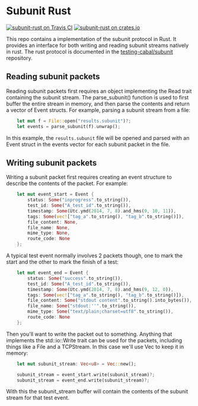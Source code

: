 Subunit Rust
============
[![subunit-rust on Travis CI][travis-image]][travis]
[![subunit-rust on crates.io][cratesio-image]][cratesio]

[travis-image]: https://travis-ci.org/mtreinish/subunit-rust.svg?branch=master
[travis]: https://travis-ci.org/mtreinish/subunit-rust
[cratesio-image]: https://img.shields.io/crates/v/subunit-rust.svg
[cratesio]: https://crates.io/crates/subunit-rust

This repo contains a implementation of the subunit protocol in Rust. It
provides an interface for both writing and reading subunit streams natively in
rust. The rust protocol is documented in the
[testing-cabal/subunit](https://github.com/testing-cabal/subunit/blob/master/README.rst#version-2)
repository.

## Reading subunit packets

Reading subunit packets first requires an object implementing the Read trait
containing the subunit stream. The parse_subunit() function is used to first
buffer the entire stream in memory, and then parse the contents and return
a vector of Event structs. For example, parsing a subunit stream from a file:
```rust
    let mut f = File::open("results.subunit")?;
    let events = parse_subunit(f).unwrap();
```
In this example, the `results.subunit` file will be opened and parsed with an
Event struct in the events vector for each subunit packet in the file.


## Writing subunit packets

Writing a subunit packet first requires creating an event structure to describe
the contents of the packet. For example:

```rust
    let mut event_start = Event {
        status: Some("inprogress".to_string()),
        test_id: Some("A_test_id".to_string()),
        timestamp: Some(Utc.ymd(2014, 7, 8).and_hms(9, 10, 11)),
        tags: Some(vec!["tag_a".to_string(), "tag_b".to_string()]),
        file_content: None,
        file_name: None,
        mime_type: None,
        route_code: None
    };
```

A typical test event normally involves 2 packets though, one to mark the start
and the other to mark the finish of a test:
```rust
    let mut event_end = Event {
        status: Some("success".to_string()),
        test_id: Some("A_test_id".to_string()),
        timestamp: Some(Utc.ymd(2014, 7, 8).and_hms(9, 12, 0)),
        tags: Some(vec!["tag_a".to_string(), "tag_b".to_string()]),
        file_content: Some("stdout content".to_string().into_bytes()),
        file_name: Some("stdout:''".to_string()),
        mime_type: Some("text/plain;charset=utf8".to_string()),
        route_code: None
    };
```
Then you'll want to write the packet out to something. Anything that implements
the std::io::Write trait can be used for the packets, including things like a
File and a TCPStream. In this case we'll use Vec<u8> to keep it in memory:
```rust
    let mut subunit_stream: Vec<u8> = Vec::new();

    subunit_stream = event_start.write(subunit_stream)?;
    subunit_stream = event_end.write(subunit_stream)?;
```
With this the subunit_stream buffer will contain the contents of the subunit
stream for that test event.
